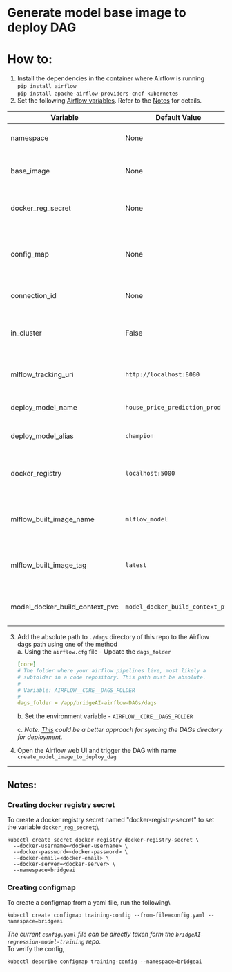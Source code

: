# Generate model base image to deploy DAG

# How to:
1. Install the dependencies in the container where Airflow is running\
    `pip install airflow`\
    `pip install apache-airflow-providers-cncf-kubernetes`
2. Set the following [Airflow variables](https://airflow.apache.org/docs/apache-airflow/stable/howto/variable.html). Refer to the [Notes](#notes) for details.

| Variable                        | Default Value                     | Description                                                |
|---------------------------------|-----------------------------------|------------------------------------------------------------|
| namespace                       | None                              | Kubernetes cluster namespace                               |
| base_image                      | None                              | Name of the model training image                           |
| docker_reg_secret               | None                              | Name of the secret for the docker registry pull            |
| config_map                      | None                              | Name of the configmap containing the model training config |
| connection_id                   | None                              | Kubernetes connection id                                   |
| in_cluster                      | False                             | run kubernetes client with in_cluster configuration        |
| mlflow_tracking_uri             | `http://localhost:8080`           | The URI for the MLflow tracking server                     |
| deploy_model_name               | `house_price_prediction_prod`     | The name of the model to be deployed                       |
| deploy_model_alias              | `champion`                        | The alias for the deployed model                           |
| docker_registry                 | `localhost:5000`                  | The Docker registry where images are stored                |
| mlflow_built_image_name         | `mlflow_model`                    | The name of the MLflow model Docker image                  |
| mlflow_built_image_tag          | `latest`                          | The tag for the MLflow model Docker image                  |
| model_docker_build_context_pvc  | `model_docker_build_context_pvc`  | Name of the PVC allocated for this DAG                     | 


3. Add the absolute path to `./dags` directory of this repo to the Airflow dags path using one of the method\
    a. Using the `airflow.cfg` file - Update the `dags_folder`
    ```yaml
    [core]
    # The folder where your airflow pipelines live, most likely a
    # subfolder in a code repository. This path must be absolute.
    #
    # Variable: AIRFLOW__CORE__DAGS_FOLDER
    #
    dags_folder = /app/bridgeAI-airflow-DAGs/dags
    ```
    b. Set the environment variable - `AIRFLOW__CORE__DAGS_FOLDER`

    c. *Note: [This](https://airflow.apache.org/docs/helm-chart/stable/manage-dags-files.html#mounting-dags-using-git-sync-sidecar-with-persistence-enabled) could be a better approach for syncing the DAGs directory for deployment.*

4. Open the Airflow web UI and trigger the DAG with name `create_model_image_to_deploy_dag`

---
## Notes:

### Creating docker registry secret
To create a docker registry secret named "docker-registry-secret" to set the variable `docker_reg_secret`;\
```shell
kubectl create secret docker-registry docker-registry-secret \
  --docker-username=<docker-username> \
  --docker-password=<docker-password> \
  --docker-email=<docker-email> \
  --docker-server=<docker-server> \
  --namespace=bridgeai
```
### Creating configmap
To create a configmap from a yaml file, run the following\
```shell
kubectl create configmap training-config --from-file=config.yaml --namespace=bridgeai
```
*The current `config.yaml` file can be directly taken form the
`bridgeAI-regression-model-training` repo.*\
To verify the config,
```shell
kubectl describe configmap training-config --namespace=bridgeai
````

